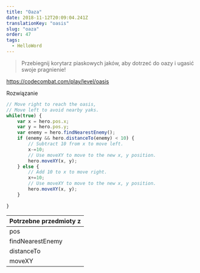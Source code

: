 ```yaml
---
title: "Oaza"
date: 2018-11-12T20:09:04.241Z
translationKey: "oasis"
slug: "oaza"
order: 47
tags:
  - HelloWord
---
```


> Przebiegnij korytarz piaskowych jaków, aby dotrzeć do oazy i ugasić swoje pragnienie!

https://codecombat.com/play/level/oasis

Rozwiązanie

```javascript
// Move right to reach the oasis,
// Move left to avoid nearby yaks.
while(true) {
    var x = hero.pos.x;
    var y = hero.pos.y;
    var enemy = hero.findNearestEnemy();
    if (enemy && hero.distanceTo(enemy) < 10) {
        // Subtract 10 from x to move left.
        x-=10;
        // Use moveXY to move to the new x, y position.
        hero.moveXY(x, y);
    } else {
        // Add 10 to x to move right.
        x+=10;
        // Use moveXY to move to the new x, y position.
        hero.moveXY(x, y);
    }
    
}

```

Potrzebne przedmioty z |
--- |
pos |
findNearestEnemy |
distanceTo |
moveXY |


